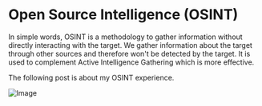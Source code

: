 # Open Source Intelligence (OSINT)

In simple words, OSINT is a methodology to gather information without directly interacting with the target. We gather information about the target through other sources and therefore won't be detected by the target. It is used to complement Active Intelligence Gathering which is more effective. 

The following post is about my OSINT experience.

![Image](https://github.com/user-attachments/assets/843b6469-4d70-43a5-a3dc-35d97415f7ae)